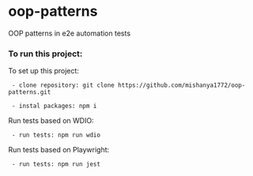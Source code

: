 # oop-patterns
OOP patterns in e2e automation tests

### To run this project:
To set up this project:
```
 - clone repository: git clone https://github.com/mishanya1772/oop-patterns.git
```
```
 - instal packages: npm i
```

Run tests based on WDIO:
```
 - run tests: npm run wdio
```
Run tests based on Playwright:
```
 - run tests: npm run jest
```
